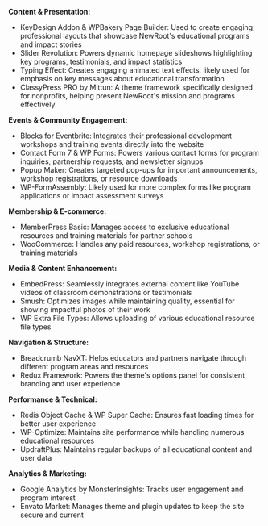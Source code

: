 **Content & Presentation:**

- KeyDesign Addon & WPBakery Page Builder: Used to create engaging, professional layouts that showcase NewRoot's educational programs and impact stories
- Slider Revolution: Powers dynamic homepage slideshows highlighting key programs, testimonials, and impact statistics
- Typing Effect: Creates engaging animated text effects, likely used for emphasis on key messages about educational transformation
- ClassyPress PRO by Mittun: A theme framework specifically designed for nonprofits, helping present NewRoot's mission and programs effectively

**Events & Community Engagement:**

- Blocks for Eventbrite: Integrates their professional development workshops and training events directly into the website
- Contact Form 7 & WP Forms: Powers various contact forms for program inquiries, partnership requests, and newsletter signups
- Popup Maker: Creates targeted pop-ups for important announcements, workshop registrations, or resource downloads
- WP-FormAssembly: Likely used for more complex forms like program applications or impact assessment surveys

**Membership & E-commerce:**

- MemberPress Basic: Manages access to exclusive educational resources and training materials for partner schools
- WooCommerce: Handles any paid resources, workshop registrations, or training materials

**Media & Content Enhancement:**

- EmbedPress: Seamlessly integrates external content like YouTube videos of classroom demonstrations or testimonials
- Smush: Optimizes images while maintaining quality, essential for showing impactful photos of their work
- WP Extra File Types: Allows uploading of various educational resource file types

**Navigation & Structure:**

- Breadcrumb NavXT: Helps educators and partners navigate through different program areas and resources
- Redux Framework: Powers the theme's options panel for consistent branding and user experience

**Performance & Technical:**

- Redis Object Cache & WP Super Cache: Ensures fast loading times for better user experience
- WP-Optimize: Maintains site performance while handling numerous educational resources
- UpdraftPlus: Maintains regular backups of all educational content and user data

**Analytics & Marketing:**

- Google Analytics by MonsterInsights: Tracks user engagement and program interest
- Envato Market: Manages theme and plugin updates to keep the site secure and current
